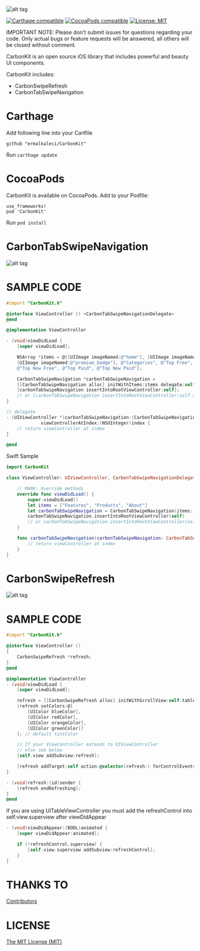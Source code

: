 ![alt tag](https://github.com/ermalkaleci/CarbonTabSwipeNavigation/blob/master/Resources/CarbonKit.jpg)

[![Carthage compatible](https://img.shields.io/badge/Carthage-compatible-4BC51D.svg?style=flat)](https://github.com/Carthage/Carthage)
[![CocoaPods compatible](https://img.shields.io/cocoapods/v/CarbonKit.svg?style=flat)](https://cocoapods.org/pods/CarbonKit) [![License: MIT](https://img.shields.io/badge/license-MIT-lightgrey.svg)](https://github.com/ermalkaleci/CarbonKit/blob/master/LICENSE)

IMPORTANT NOTE: Please don't submit issues for questions regarding your code. Only actual bugs or feature requests will be answered, all others will be closed without comment.

CarbonKit is an open source iOS library that includes powerful and beauty UI components.

CarbonKit includes:
- CarbonSwipeRefresh
- CarbonTabSwipeNavigation

# Carthage
Add following line into your Cartfile
```
github "ermalkaleci/CarbonKit"
```

Run `carthage update`

# CocoaPods
CarbonKit is available on CocoaPods. Add to your Podfile:
```
use_frameworks!
pod 'CarbonKit'
```
Run `pod install`

# CarbonTabSwipeNavigation

![alt tag](https://github.com/ermalkaleci/CarbonTabSwipeNavigation/blob/master/Resources/CarbonTabSwipeNavigation.gif)

# SAMPLE CODE

```objective-c
#import "CarbonKit.h"

@interface ViewController () <CarbonTabSwipeNavigationDelegate>
@end

@implementation ViewController

- (void)viewDidLoad {
	[super viewDidLoad];

	NSArray *items = @[[UIImage imageNamed:@"home"], [UIImage imageNamed:@"hourglass"],
	[UIImage imageNamed:@"premium_badge"], @"Categories", @"Top Free",
	@"Top New Free", @"Top Paid", @"Top New Paid"];

	CarbonTabSwipeNavigation *carbonTabSwipeNavigation =
	[[CarbonTabSwipeNavigation alloc] initWithItems:items delegate:self];
	[carbonTabSwipeNavigation insertIntoRootViewController:self];
	// or [carbonTabSwipeNavigation insertIntoRootViewController:self andTargetView:yourView];
}

// delegate
- (UIViewController *)carbonTabSwipeNavigation:(CarbonTabSwipeNavigation *)carbonTabSwipeNavigation
			 viewControllerAtIndex:(NSUInteger)index {
	// return viewController at index
}

@end
```

Swift Sample
```swift
import CarbonKit

class ViewController: UIViewController, CarbonTabSwipeNavigationDelegate {

    // MARK: Override methods
    override func viewDidLoad() {
        super.viewDidLoad()
        let items = ["Features", "Products", "About"]
        let carbonTabSwipeNavigation = CarbonTabSwipeNavigation(items: items, delegate: self)
        carbonTabSwipeNavigation.insertIntoRootViewController(self)
		// or carbonTabSwipeNavigation.insertIntoRootViewController(self, andTargetView: yourView)
    }

    func carbonTabSwipeNavigation(carbonTabSwipeNavigation: CarbonTabSwipeNavigation, viewControllerAtIndex index: UInt) -> UIViewController {
        // return viewController at index
    }
}
```

# CarbonSwipeRefresh

![alt tag](https://github.com/ermalkaleci/CarbonTabSwipeNavigation/blob/master/Resources/CarbonSwipeRefresh.gif)

# SAMPLE CODE
```objective-c
#import "CarbonKit.h"

@interface ViewController ()
{
	CarbonSwipeRefresh *refresh;
}
@end

@implementation ViewController
- (void)viewDidLoad {
	[super viewDidLoad];

	refresh = [[CarbonSwipeRefresh alloc] initWithScrollView:self.tableView];
	[refresh setColors:@[
		[UIColor blueColor],
	 	[UIColor redColor],
		[UIColor orangeColor],
		[UIColor greenColor]]
	]; // default tintColor

	// If your ViewController extends to UIViewController
	// else see below
	[self.view addSubview:refresh];

	[refresh addTarget:self action:@selector(refresh:) forControlEvents:UIControlEventValueChanged];
}

- (void)refresh:(id)sender {
	[refresh endRefreshing];
}
@end
```

If you are using UITableViewController you must add the refreshControl into self.view.superview after viewDidAppear
```objective-c
- (void)viewDidAppear:(BOOL)animated {
	[super viewDidAppear:animated];

	if (!refreshControl.superview) {
		[self.view.superview addSubview:refreshControl];
	}
}
```

# THANKS TO
[Contributors](https://github.com/ermalkaleci/CarbonKit/graphs/contributors)

# LICENSE
[The MIT License (MIT)](https://github.com/ermalkaleci/CarbonKit/blob/master/LICENSE)
